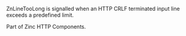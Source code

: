 ZnLineTooLong is signalled when an HTTP CRLF terminated input line exceeds a predefined limit.Part of Zinc HTTP Components. 